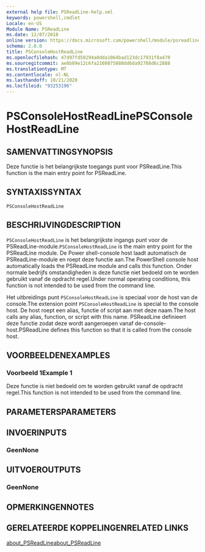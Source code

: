 ```yaml
---
external help file: PSReadLine-help.xml
keywords: powershell,cmdlet
Locale: en-US
Module Name: PSReadLine
ms.date: 12/07/2018
online version: https://docs.microsoft.com/powershell/module/psreadline/psconsolehostreadline?view=powershell-7&WT.mc_id=ps-gethelp
schema: 2.0.0
title: PSConsoleHostReadLine
ms.openlocfilehash: 47d97fd50294a0dda1064bad123dc17931f8a470
ms.sourcegitcommit: ae8b89e12c6fa2108075888dd6da92788d6c2888
ms.translationtype: MT
ms.contentlocale: nl-NL
ms.lasthandoff: 10/21/2020
ms.locfileid: "93253196"
---
```

# <span data-ttu-id="a8f13-103">PSConsoleHostReadLine</span><span class="sxs-lookup"><span data-stu-id="a8f13-103">PSConsoleHostReadLine</span></span>

## <span data-ttu-id="a8f13-104">SAMENVATTING</span><span class="sxs-lookup"><span data-stu-id="a8f13-104">SYNOPSIS</span></span>
<span data-ttu-id="a8f13-105">Deze functie is het belangrijkste toegangs punt voor PSReadLine.</span><span class="sxs-lookup"><span data-stu-id="a8f13-105">This function is the main entry point for PSReadLine.</span></span>

## <span data-ttu-id="a8f13-106">SYNTAXIS</span><span class="sxs-lookup"><span data-stu-id="a8f13-106">SYNTAX</span></span>

```
PSConsoleHostReadLine
```

## <span data-ttu-id="a8f13-107">BESCHRIJVING</span><span class="sxs-lookup"><span data-stu-id="a8f13-107">DESCRIPTION</span></span>

<span data-ttu-id="a8f13-108">`PSConsoleHostReadLine` is het belangrijkste ingangs punt voor de PSReadLine-module.</span><span class="sxs-lookup"><span data-stu-id="a8f13-108">`PSConsoleHostReadLine` is the main entry point for the PSReadLine module.</span></span> <span data-ttu-id="a8f13-109">De Power shell-console host laadt automatisch de PSReadLine-module en roept deze functie aan.</span><span class="sxs-lookup"><span data-stu-id="a8f13-109">The PowerShell console host automatically loads the PSReadLine module and calls this function.</span></span> <span data-ttu-id="a8f13-110">Onder normale bedrijfs omstandigheden is deze functie niet bedoeld om te worden gebruikt vanaf de opdracht regel.</span><span class="sxs-lookup"><span data-stu-id="a8f13-110">Under normal operating conditions, this function is not intended to be used from the command line.</span></span>

<span data-ttu-id="a8f13-111">Het uitbreidings punt `PSConsoleHostReadLine` is speciaal voor de host van de console.</span><span class="sxs-lookup"><span data-stu-id="a8f13-111">The extension point `PSConsoleHostReadLine` is special to the console host.</span></span> <span data-ttu-id="a8f13-112">De host roept een alias, functie of script aan met deze naam.</span><span class="sxs-lookup"><span data-stu-id="a8f13-112">The host calls any alias, function, or script with this name.</span></span> <span data-ttu-id="a8f13-113">PSReadLine definieert deze functie zodat deze wordt aangeroepen vanaf de-console-host.</span><span class="sxs-lookup"><span data-stu-id="a8f13-113">PSReadLine defines this function so that it is called from the console host.</span></span>

## <span data-ttu-id="a8f13-114">VOORBEELDEN</span><span class="sxs-lookup"><span data-stu-id="a8f13-114">EXAMPLES</span></span>

### <span data-ttu-id="a8f13-115">Voorbeeld 1</span><span class="sxs-lookup"><span data-stu-id="a8f13-115">Example 1</span></span>

<span data-ttu-id="a8f13-116">Deze functie is niet bedoeld om te worden gebruikt vanaf de opdracht regel.</span><span class="sxs-lookup"><span data-stu-id="a8f13-116">This function is not intended to be used from the command line.</span></span>

## <span data-ttu-id="a8f13-117">PARAMETERS</span><span class="sxs-lookup"><span data-stu-id="a8f13-117">PARAMETERS</span></span>

## <span data-ttu-id="a8f13-118">INVOER</span><span class="sxs-lookup"><span data-stu-id="a8f13-118">INPUTS</span></span>

### <span data-ttu-id="a8f13-119">Geen</span><span class="sxs-lookup"><span data-stu-id="a8f13-119">None</span></span>

## <span data-ttu-id="a8f13-120">UITVOER</span><span class="sxs-lookup"><span data-stu-id="a8f13-120">OUTPUTS</span></span>

### <span data-ttu-id="a8f13-121">Geen</span><span class="sxs-lookup"><span data-stu-id="a8f13-121">None</span></span>

## <span data-ttu-id="a8f13-122">OPMERKINGEN</span><span class="sxs-lookup"><span data-stu-id="a8f13-122">NOTES</span></span>

## <span data-ttu-id="a8f13-123">GERELATEERDE KOPPELINGEN</span><span class="sxs-lookup"><span data-stu-id="a8f13-123">RELATED LINKS</span></span>

[<span data-ttu-id="a8f13-124">about_PSReadLine</span><span class="sxs-lookup"><span data-stu-id="a8f13-124">about_PSReadLine</span></span>](./About/about_PSReadLine.md)
